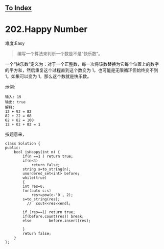 [To Index](/index.md)
---
# 202.Happy Number
难度:Easy
> 编写一个算法来判断一个数是不是“快乐数”。

一个“快乐数”定义为：对于一个正整数，每一次将该数替换为它每个位置上的数字的平方和，然后重复这个过程直到这个数变为 1，也可能是无限循环但始终变不到 1。如果可以变为 1，那么这个数就是快乐数。

示例: 
```
输入: 19
输出: true
解释: 
12 + 92 = 82
82 + 22 = 68
62 + 82 = 100
12 + 02 + 02 = 1
```

按题意来，  

```
class Solution {
public:
    bool isHappy(int n) {
        if(n ==1 ) return true;
        if(n<4)
            return false;
        string s=to_string(n);
        unordered_set<int> before;
        while(true)
        {
        int res=0;
        for(auto c:s)
            res+=pow(c-'0', 2);
        s=to_string(res);
          //  cout<<res<<endl;
       
        if (res==1) return true;      
        if(before.count(res)) break;
        else        before.insert(res);
        
        }
        return false;
    }
};
```
